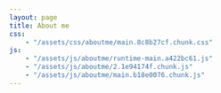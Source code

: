 ```yaml
---
layout: page
title: About me
css:
    - "/assets/css/aboutme/main.8c8b27cf.chunk.css"
js:
    - "/assets/js/aboutme/runtime-main.a422bc61.js"
    - "/assets/js/aboutme/2.1e94174f.chunk.js"
    - "/assets/js/aboutme/main.b18e0076.chunk.js"
---
```


<div id="root"></div>